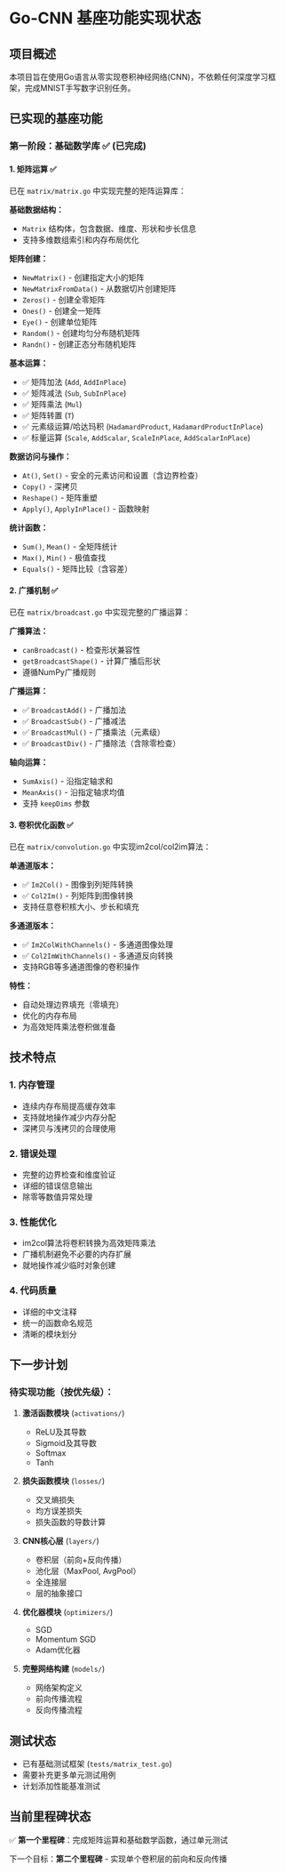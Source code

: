 # Go-CNN 基座功能实现状态

## 项目概述
本项目旨在使用Go语言从零实现卷积神经网络(CNN)，不依赖任何深度学习框架，完成MNIST手写数字识别任务。

## 已实现的基座功能

### 第一阶段：基础数学库 ✅ (已完成)

#### 1. 矩阵运算 ✅
已在 `matrix/matrix.go` 中实现完整的矩阵运算库：

**基础数据结构：**
- `Matrix` 结构体，包含数据、维度、形状和步长信息
- 支持多维数组索引和内存布局优化

**矩阵创建：**
- `NewMatrix()` - 创建指定大小的矩阵
- `NewMatrixFromData()` - 从数据切片创建矩阵
- `Zeros()` - 创建全零矩阵
- `Ones()` - 创建全一矩阵
- `Eye()` - 创建单位矩阵
- `Random()` - 创建均匀分布随机矩阵
- `Randn()` - 创建正态分布随机矩阵

**基本运算：**
- ✅ 矩阵加法 (`Add`, `AddInPlace`)
- ✅ 矩阵减法 (`Sub`, `SubInPlace`)
- ✅ 矩阵乘法 (`Mul`)
- ✅ 矩阵转置 (`T`)
- ✅ 元素级运算/哈达玛积 (`HadamardProduct`, `HadamardProductInPlace`)
- ✅ 标量运算 (`Scale`, `AddScalar`, `ScaleInPlace`, `AddScalarInPlace`)

**数据访问与操作：**
- `At()`, `Set()` - 安全的元素访问和设置（含边界检查）
- `Copy()` - 深拷贝
- `Reshape()` - 矩阵重塑
- `Apply()`, `ApplyInPlace()` - 函数映射

**统计函数：**
- `Sum()`, `Mean()` - 全矩阵统计
- `Max()`, `Min()` - 极值查找
- `Equals()` - 矩阵比较（含容差）

#### 2. 广播机制 ✅
已在 `matrix/broadcast.go` 中实现完整的广播运算：

**广播算法：**
- `canBroadcast()` - 检查形状兼容性
- `getBroadcastShape()` - 计算广播后形状
- 遵循NumPy广播规则

**广播运算：**
- ✅ `BroadcastAdd()` - 广播加法
- ✅ `BroadcastSub()` - 广播减法  
- ✅ `BroadcastMul()` - 广播乘法（元素级）
- ✅ `BroadcastDiv()` - 广播除法（含除零检查）

**轴向运算：**
- `SumAxis()` - 沿指定轴求和
- `MeanAxis()` - 沿指定轴求均值
- 支持 `keepDims` 参数

#### 3. 卷积优化函数 ✅
已在 `matrix/convolution.go` 中实现im2col/col2im算法：

**单通道版本：**
- ✅ `Im2Col()` - 图像到列矩阵转换
- ✅ `Col2Im()` - 列矩阵到图像转换
- 支持任意卷积核大小、步长和填充

**多通道版本：**
- ✅ `Im2ColWithChannels()` - 多通道图像处理
- ✅ `Col2ImWithChannels()` - 多通道反向转换
- 支持RGB等多通道图像的卷积操作

**特性：**
- 自动处理边界填充（零填充）
- 优化的内存布局
- 为高效矩阵乘法卷积做准备

## 技术特点

### 1. 内存管理
- 连续内存布局提高缓存效率
- 支持就地操作减少内存分配
- 深拷贝与浅拷贝的合理使用

### 2. 错误处理
- 完整的边界检查和维度验证
- 详细的错误信息输出
- 除零等数值异常处理

### 3. 性能优化
- im2col算法将卷积转换为高效矩阵乘法
- 广播机制避免不必要的内存扩展
- 就地操作减少临时对象创建

### 4. 代码质量
- 详细的中文注释
- 统一的函数命名规范
- 清晰的模块划分

## 下一步计划

### 待实现功能（按优先级）：

1. **激活函数模块** (`activations/`)
   - ReLU及其导数
   - Sigmoid及其导数
   - Softmax
   - Tanh

2. **损失函数模块** (`losses/`)
   - 交叉熵损失
   - 均方误差损失
   - 损失函数的导数计算

3. **CNN核心层** (`layers/`)
   - 卷积层（前向+反向传播）
   - 池化层（MaxPool, AvgPool）
   - 全连接层
   - 层的抽象接口

4. **优化器模块** (`optimizers/`)
   - SGD
   - Momentum SGD  
   - Adam优化器

5. **完整网络构建** (`models/`)
   - 网络架构定义
   - 前向传播流程
   - 反向传播流程

## 测试状态
- 已有基础测试框架 (`tests/matrix_test.go`)
- 需要补充更多单元测试用例
- 计划添加性能基准测试

## 当前里程碑状态
✅ **第一个里程碑**：完成矩阵运算和基础数学函数，通过单元测试

下一个目标：**第二个里程碑** - 实现单个卷积层的前向和反向传播